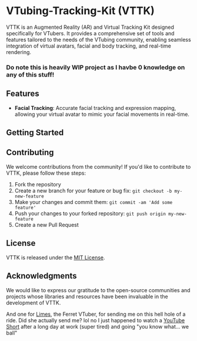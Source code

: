 # VTubing-Tracking-Kit (VTTK)

VTTK is an Augmented Reality (AR) and Virtual Tracking Kit designed specifically for VTubers. It provides a comprehensive set of tools and features tailored to the needs of the VTubing community, enabling seamless integration of virtual avatars, facial and body tracking, and real-time rendering.

### Do note this is heavily WIP project as I havbe 0 knowledge on any of this stuff!

## Features

- **Facial Tracking**: Accurate facial tracking and expression mapping, allowing your virtual avatar to mimic your facial movements in real-time.

## Getting Started


## Contributing

We welcome contributions from the community! If you'd like to contribute to VTTK, please follow these steps:

1. Fork the repository
2. Create a new branch for your feature or bug fix: `git checkout -b my-new-feature`
3. Make your changes and commit them: `git commit -am 'Add some feature'`
4. Push your changes to your forked repository: `git push origin my-new-feature`
5. Create a new Pull Request

## License

VTTK is released under the [MIT License](LICENSE).

## Acknowledgments

We would like to express our gratitude to the open-source communities and projects whose libraries and resources have been invaluable in the development of VTTK.

And one for [Limes](https://limealicious.carrd.co/), the Ferret VTuber, for sending me on this hell hole of a ride. Did she actually send me? lol no I just happened to watch a [YouTube Short](https://www.youtube.com/shorts/zKnsMPDuYNA) after a long day at work (super tired) and going "you know what... we ball"
